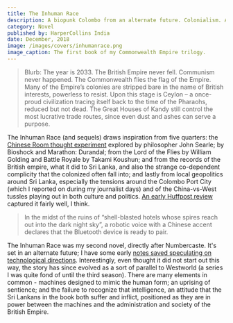 ```yaml
---
title: The Inhuman Race
description: A biopunk Colombo from an alternate future. Colonialism. A machine uprising. And the consequences.
category: Novel
published by: HarperCollins India
date: December, 2018
image: /images/covers/inhumanrace.png
image_caption: The first book of my Commonwealth Empire trilogy.
---
```



>Blurb: The year is 2033. The British Empire never fell. Communism never happened. The Commonwealth flies the flag of the Empire. Many of the Empire’s colonies are stripped bare in the name of British interests, powerless to resist. Upon this stage is Ceylon – a once-proud civilization tracing itself back to the time of the Pharaohs, reduced but not dead. The Great Houses of Kandy still control the most lucrative trade routes, since even dust and ashes can serve a purpose.


The Inhuman Race (and sequels) draws inspiration from five quarters: the [Chinese Room thought experiment](https://plato.stanford.edu/entries/chinese-room/) explored by philosopher John Searle; by Bioshock and Marathon: Durandal; from the Lord of the Flies by William Golding and Battle Royale by Takami Koushun; and from the records of the British empire, what it did to Sri Lanka, and also the strange co-dependent complicity that the colonized often fall into; and lastly from local geopolitics around Sri Lanka, especially the tensions around the Colombo Port City (which I reported on during my journalist days) and of the China-vs-West tussles playing out in both culture and politics. [An early Huffpost review](https://www.huffpost.com/archive/in/entry/the-inhuman-race-review-a-dystopian-future-where-children-kill-each-other-for-sport_in_5c62b105e4b0ba72f509b8ce) captured it fairly well, I think. 

> In the midst of the ruins of “shell-blasted hotels whose spires reach out into the dark night sky”, a robotic voice with a Chinese accent declares that the Bluetooth device is ready to pair. 

The Inhuman Race was my second novel, directly after Numbercaste. It's set in an alternate future; I have some early [notes saved speculating on technological directions](/note/2018-05-Technology-of-Commonwealth.md). Interestingly, even thought it did not start out this way, the story has since evolved as a sort of parallel to Westworld (a series I was quite fond of until the third season). There are many elements in common - machines designed to mimic the human form; an uprising of sentience; and the failure to recognize that intelligence, an attitude that the Sri Lankans in the book both suffer and inflict, positioned as they are in power between the machines and the administration and society of the British Empire.
